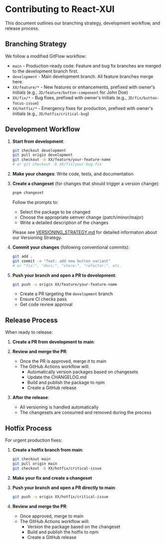 # Contributing to React-XUI

This document outlines our branching strategy, development workflow, and release process.

## Branching Strategy

We follow a modified GitFlow workflow:

- `main` - Production-ready code. Feature and bug fix branches are merged to the development branch first.
- `development` - Main development branch. All feature branches merge here.
- `XX/feature/*` - New features or enhancements, prefixed with owner's initials (e.g., `JD/feature/button-component` for John Doe)
- `XX/fix/*` - Bug fixes, prefixed with owner's initials (e.g., `JD/fix/button-focus-issue`)
- `XX/hotfix/*` - Emergency fixes for production, prefixed with owner's initials (e.g., `JD/hotfix/critical-bug`)

## Development Workflow

1. **Start from development**:

   ```bash
   git checkout development
   git pull origin development
   git checkout -b XX/feature/your-feature-name
   # or git checkout -b XX/fix/your-bug-fix
   ```

2. **Make your changes**: Write code, tests, and documentation

3. **Create a changeset** (for changes that should trigger a version change):

   ```bash
   pnpm changeset
   ```

   Follow the prompts to:

   - Select the package to be changed
   - Choose the appropriate semver change (patch/minor/major)
   - Write a detailed description of the changes

   Please see [VERSIONING_STRATEGY.md](./.changeset/VERSIONING_STRATEGY.md) for detailed information about our Versioning Strategy.

4. **Commit your changes** (following conventional commits):

   ```bash
   git add .
   git commit -m "feat: add new button variant"
   # or "fix:", "docs:", "chore:", "refactor:", etc.
   ```

5. **Push your branch and open a PR to development**:
   ```bash
   git push -u origin XX/feature/your-feature-name
   ```
   - Create a PR targeting the `development` branch
   - Ensure CI checks pass
   - Get code review approval

## Release Process

When ready to release:

1. **Create a PR from development to main**:

2. **Review and merge the PR**:

   - Once the PR is approved, merge it to main
   - The GitHub Actions workflow will:
     - Automatically version packages based on changesets
     - Update the CHANGELOG.md
     - Build and publish the package to npm
     - Create a GitHub release

3. **After the release**:
   - All versioning is handled automatically
   - The changesets are consumed and removed during the process

## Hotfix Process

For urgent production fixes:

1. **Create a hotfix branch from main**:

   ```bash
   git checkout main
   git pull origin main
   git checkout -b XX/hotfix/critical-issue
   ```

2. **Make your fix and create a changeset**

3. **Push your branch and open a PR directly to main**:

   ```bash
   git push -u origin XX/hotfix/critical-issue
   ```

4. **Review and merge the PR**:

   - Once approved, merge to main
   - The GitHub Actions workflow will:
     - Version the package based on the changeset
     - Build and publish the hotfix to npm
     - Create a GitHub release
